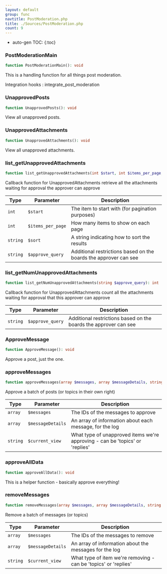 ```yaml
---
layout: default
group: func
navtitle: PostModeration.php
title: ./Sources/PostModeration.php
count: 9
---
```

* auto-gen TOC:
{:toc}
### PostModerationMain

```php
function PostModerationMain(): void
```
This is a handling function for all things post moderation.



Integration hooks
: integrate_post_moderation

### UnapprovedPosts

```php
function UnapprovedPosts(): void
```
View all unapproved posts.



### UnapprovedAttachments

```php
function UnapprovedAttachments(): void
```
View all unapproved attachments.



### list_getUnapprovedAttachments

```php
function list_getUnapprovedAttachments(int $start, int $items_per_page, string $sort, string $approve_query): array
```
Callback function for UnapprovedAttachments
retrieve all the attachments waiting for approval the approver can approve



Type|Parameter|Description
---|---|---
`int`|`$start`|The item to start with \(for pagination purposes\)
`int`|`$items_per_page`|How many items to show on each page
`string`|`$sort`|A string indicating how to sort the results
`string`|`$approve_query`|Additional restrictions based on the boards the approver can see

### list_getNumUnapprovedAttachments

```php
function list_getNumUnapprovedAttachments(string $approve_query): int
```
Callback function for UnapprovedAttachments
count all the attachments waiting for approval that this approver can approve



Type|Parameter|Description
---|---|---
`string`|`$approve_query`|Additional restrictions based on the boards the approver can see

### ApproveMessage

```php
function ApproveMessage(): void
```
Approve a post, just the one.



### approveMessages

```php
function approveMessages(array $messages, array $messageDetails, string $current_view = 'replies'): void
```
Approve a batch of posts (or topics in their own right)



Type|Parameter|Description
---|---|---
`array`|`$messages`|The IDs of the messages to approve
`array`|`$messageDetails`|An array of information about each message, for the log
`string`|`$current_view`|What type of unapproved items we're approving \- can be 'topics' or 'replies'

### approveAllData

```php
function approveAllData(): void
```
This is a helper function - basically approve everything!



### removeMessages

```php
function removeMessages(array $messages, array $messageDetails, string $current_view = 'replies'): void
```
Remove a batch of messages (or topics)



Type|Parameter|Description
---|---|---
`array`|`$messages`|The IDs of the messages to remove
`array`|`$messageDetails`|An array of information about the messages for the log
`string`|`$current_view`|What type of item we're removing \- can be 'topics' or 'replies'

